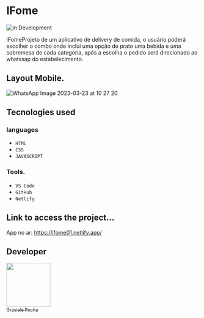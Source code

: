 # IFome
![in Development](https://img.shields.io/badge/project%20-%20Development-orange) 

IFomeProjeto de um aplicativo de delivery de comida, o usuário poderá escolher o combo onde inclui uma opção de prato uma bebida e uma sobremesa de cada categoria,  após a escolha o pedido será direcionado ao whatssap do estabelecimento.


## Layout Mobile.
![WhatsApp Image 2023-03-23 at 10 27 20](https://user-images.githubusercontent.com/104076058/227219527-aac69f2d-307d-4b64-abef-efc64f7efb44.jpeg)

## Tecnologies used
### languages
- `HTML`
- `CSS`
- `JAVASCRIPT`

### Tools.
- `VS Code`
- `GitHub`
- `Netlify`

## Link to access the project...
App no ar: https://ifome01.netlify.app/

## Developer

[<img src="https://avatars.githubusercontent.com/u/104076058?v=4" width=115><br><sub>Grasiele Rocha</sub>](https://github.com/GrasieleRocha)
